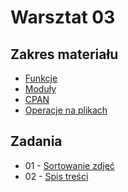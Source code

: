 # Warsztat 03

## Zakres materiału
* [Funkcje](https://github.com/slimakuj/perl/blob/master/class03/lecture.md#funkcje)
* [Moduły](https://github.com/slimakuj/perl/blob/master/class03/lecture.md#moduły)
* [CPAN](https://github.com/slimakuj/perl/blob/master/class03/lecture.md#cpan)
* [Operacje na plikach](https://github.com/slimakuj/perl/blob/master/class03/lecture.md#operacje-na-plikach)

## Zadania
* 01 \- [Sortowanie zdjęć](https://github.com/slimakuj/perl/blob/master/class03/exercises/ex01-photo_sort.md)
* 02 \- [Spis treści](https://github.com/slimakuj/perl/blob/master/class03/exercises/ex02-toc.md)

